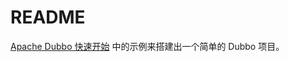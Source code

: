 # README

[Apache Dubbo 快速开始](http://dubbo.apache.org/zh-cn/docs/user/quick-start.html) 中的示例来搭建出一个简单的 Dubbo 项目。